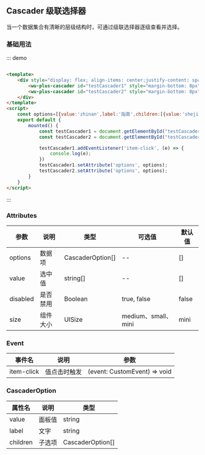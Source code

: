 ## Cascader 级联选择器

当一个数据集合有清晰的层级结构时，可通过级联选择器逐级查看并选择。

### 基础用法

::: demo

```html

<template>
    <div style="display: flex; align-items: center;justify-content: space-evenly;padding: 16px; flex-wrap: wrap;">
        <wu-plus-cascader id="testCascader1" style="margin-bottom: 8px"></wu-plus-cascader>
        <wu-plus-cascader id="testCascader2" style="margin-bottom: 8px"></wu-plus-cascader>
    </div>
</template>
<script>
    const options=[{value:'zhinan',label:'指南',children:[{value:'shejiyuanze',label:'设计原则',children:[{value:'yizhi',label:'一致'},{value:'fankui',label:'反馈'},{value:'xiaolv',label:'效率'},{value:'kekong',label:'可控'}]},{value:'daohang',label:'导航',children:[{value:'cexiangdaohang',label:'侧向导航'},{value:'dingbudaohang',label:'顶部导航'}]}]},{value:'zujian',label:'组件',children:[{value:'basic',label:'Basic',children:[{value:'layout',label:'Layout 布局'},{value:'color',label:'Color 色彩'},{value:'typography',label:'Typography 字体'},{value:'icon',label:'Icon 图标'},{value:'button',label:'Button 按钮'}]},{value:'form',label:'Form',children:[{value:'radio',label:'Radio 单选框'},{value:'checkbox',label:'Checkbox 多选框'},{value:'input',label:'Input 输入框'},{value:'input-number',label:'InputNumber 计数器'},{value:'select',label:'Select 选择器'},{value:'cascader',label:'Cascader 级联选择器'},{value:'switch',label:'Switch 开关'},{value:'slider',label:'Slider 滑块'},{value:'time-picker',label:'TimePicker 时间选择器'},{value:'date-picker',label:'DatePicker 日期选择器'},{value:'datetime-picker',label:'DateTimePicker 日期时间选择器'},{value:'upload',label:'Upload 上传'},{value:'rate',label:'Rate 评分'},{value:'form',label:'Form 表单'}]},{value:'data',label:'Data',children:[{value:'table',label:'Table 表格'},{value:'tag',label:'Tag 标签'},{value:'progress',label:'Progress 进度条'},{value:'tree',label:'Tree 树形控件'},{value:'pagination',label:'Pagination 分页'},{value:'badge',label:'Badge 标记'}]},{value:'notice',label:'Notice',children:[{value:'alert',label:'Alert 警告'},{value:'loading',label:'Loading 加载'},{value:'message',label:'Message 消息提示'},{value:'message-box',label:'MessageBox 弹框'},{value:'notification',label:'Notification 通知'}]},{value:'navigation',label:'Navigation',children:[{value:'menu',label:'NavMenu 导航菜单'},{value:'tabs',label:'Tabs 标签页'},{value:'breadcrumb',label:'Breadcrumb 面包屑'},{value:'dropdown',label:'Dropdown 下拉菜单'},{value:'steps',label:'Steps 步骤条'}]},{value:'others',label:'Others',children:[{value:'dialog',label:'Dialog 对话框'},{value:'tooltip',label:'Tooltip 文字提示'},{value:'popover',label:'Popover 弹出框'},{value:'card',label:'Card 卡片'},{value:'carousel',label:'Carousel 走马灯'},{value:'collapse',label:'Collapse 折叠面板'}]}]},{value:'ziyuan',label:'资源',children:[{value:'axure',label:'Axure Components'},{value:'sketch',label:'Sketch Templates'},{value:'jiaohu',label:'组件交互文档'}]}]
    export default {
        mounted() {
            const testCascader1 = document.getElementById("testCascader1");
            const testCascader2 = document.getElementById("testCascader2");

            testCascader1.addEventListener('item-click', (e) => {
                console.log(e);
            })
            testCascader1.setAttribute('options', options);
            testCascader2.setAttribute('options', options);
        }
    }
</script>
```

:::

### Attributes

| 参数      | 说明    | 类型      | 可选值       | 默认值   |
|---------- |-------- |---------- |-------------  |-------- |
| options | 数据项 | CascaderOption[] | -- | [] |
| value | 选中值 | string[] | -- | [] |
| disabled | 是否禁用 | Boolean |true, false | false |
| size | 组件大小 | UISize | medium、small、mini | mini |


### Event

| 事件名      | 说明    | 参数     | 
|---------- |-------- |---------- |
| item-click | 值点击时触发 | (event: CustomEvent) => void |

### CascaderOption

| 属性名      | 说明    |类型 |
|---------- |-------- |-------- |
| value | 面板值 | string |
| label | 文字 | string |
| children | 子选项 | CascaderOption[] |
